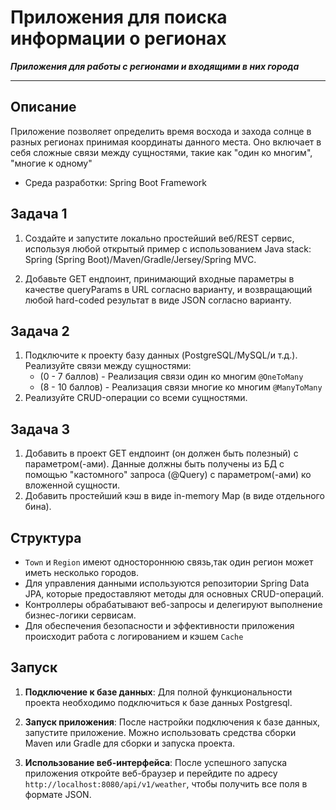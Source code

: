 # Приложения для поиска информации о регионах
**_Приложения для работы с регионами и входящими в них города_**
*** 
## Описание
Приложение позволяет определить время восхода и захода солнце в разных регионах принимая координаты данного места.
Оно включает в себя сложные связи между сущностями, такие как "один ко многим", "многие к одному"
- Среда разработки: Spring Boot Framework
## Задача 1
1. Создайте и запустите локально простейший веб/REST сервис, используя любой открытый пример с использованием Java stack: Spring (Spring Boot)/Maven/Gradle/Jersey/Spring MVC.

2. Добавьте GET ендпоинт, принимающий входные параметры в качестве queryParams в URL согласно варианту, и возвращающий любой hard-coded результат в виде JSON согласно варианту.

## Задача 2
1. Подключите к проекту базу данных (PostgreSQL/MySQL/и т.д.). Реализуйте связи между сущностями:
    - (0 - 7 баллов) - Реализация связи один ко многим `@OneToMany`
    - (8 - 10 баллов) - Реализация связи многие ко многим `@ManyToMany`
2. Реализуйте CRUD-операции со всеми сущностями.

## Задача 3
1.  Добавить в проект GET ендпоинт (он должен быть полезный) с параметром(-ами). Данные должны быть получены из БД с помощью "кастомного" запроса (@Query) с параметром(-ами) ко вложенной сущности.
2.  Добавить простейший кэш в виде in-memory Map (в виде отдельного бина).

## Структура

- `Town` и `Region` имеют одностороннюю связь,так один регион может иметь несколько городов.
- Для управления данными используются репозитории Spring Data JPA, которые предоставляют методы для основных CRUD-операций. 
- Контроллеры обрабатывают веб-запросы и делегируют выполнение бизнес-логики сервисам.
- Для обеспечения безопасности и эффективности приложения происходит работа с логированием и кэшем `Cache`

## Запуск
1. **Подключение к базе данных**: Для полной функциональности проекта необходимо подключиться к базе данных Postgresql.

2. **Запуск приложения**: После настройки подключения к базе данных, запустите приложение. Можно использовать средства сборки Maven или Gradle для сборки и запуска проекта.

3. **Использование веб-интерфейса**: После успешного запуска приложения откройте веб-браузер и перейдите по адресу `http://localhost:8080/api/v1/weather`, чтобы получить все поля в формате JSON.
